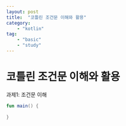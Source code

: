 ```yaml
---
layout: post
title:  "코틀린 조건문 이해와 활용"
category:
    - "kotlin"
tag:
    - "basic"
    - "study"
---
```


# 코틀린 조건문 이해와 활용

과제1: 조건문 이해

```kotlin
fun main() {
    
}
```
